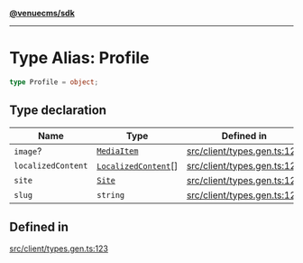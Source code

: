 [**@venuecms/sdk**](../Index.md)

***

# Type Alias: Profile

```ts
type Profile = object;
```

## Type declaration

| Name | Type | Defined in |
| ------ | ------ | ------ |
| `image`? | [`MediaItem`](MediaItem.md) | [src/client/types.gen.ts:126](https://github.com/venuecms/sdk/blob/e006ed15657b6995aa87e1eb9272ec151fbf86f1/src/client/types.gen.ts#L126) |
| `localizedContent` | [`LocalizedContent`](LocalizedContent.md)[] | [src/client/types.gen.ts:127](https://github.com/venuecms/sdk/blob/e006ed15657b6995aa87e1eb9272ec151fbf86f1/src/client/types.gen.ts#L127) |
| `site` | [`Site`](Site.md) | [src/client/types.gen.ts:125](https://github.com/venuecms/sdk/blob/e006ed15657b6995aa87e1eb9272ec151fbf86f1/src/client/types.gen.ts#L125) |
| `slug` | `string` | [src/client/types.gen.ts:124](https://github.com/venuecms/sdk/blob/e006ed15657b6995aa87e1eb9272ec151fbf86f1/src/client/types.gen.ts#L124) |

## Defined in

[src/client/types.gen.ts:123](https://github.com/venuecms/sdk/blob/e006ed15657b6995aa87e1eb9272ec151fbf86f1/src/client/types.gen.ts#L123)
